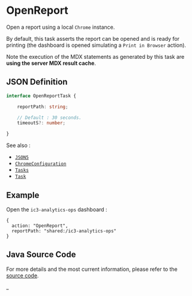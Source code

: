 # OpenReport

Open a report using a local `Chrome` instance.

By default, this task asserts the report can be opened and is ready for printing (the dashboard is opened
simulating a `Print in Browser` action).

Note the execution of the MDX statements as generated by this task are **using the server MDX result cache**.

## JSON Definition

```typescript
interface OpenReportTask {

    reportPath: string;

    // Default : 30 seconds.
    timeoutS?: number;

}
```

See also :

- [`JSON5`](../JSON5.md)
- [`ChromeConfiguration`](../ChromeConfiguration.md)
- [`Tasks`](../Tasks.md)
- [`Task`](../Task.md)

## Example

Open the `ic3-analytics-ops` dashboard :

```json5
{
  action: "OpenReport",
  reportPath: "shared:/ic3-analytics-ops"
}
```

## Java Source Code

For more details and the most current information, please refer to
the [source code](../../../../src/main/java/ic3/analyticsops/test/task/reporting/AOOpenReportTask.java).

_
